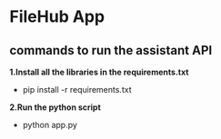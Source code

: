 # FileHub App

## commands to run the assistant API

**1.Install all the libraries in the requirements.txt**
  - pip install -r requirements.txt
    
**2.Run the python script**
  - python app.py

